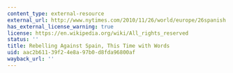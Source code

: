 ```yaml
---
content_type: external-resource
external_url: http://www.nytimes.com/2010/11/26/world/europe/26spanish.html
has_external_license_warning: true
license: https://en.wikipedia.org/wiki/All_rights_reserved
status: ''
title: Rebelling Against Spain, This Time with Words
uid: aac2b611-39f2-4e8a-97b0-d8fda96800af
wayback_url: ''
---
```


